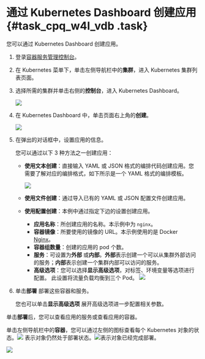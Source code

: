 # 通过 Kubernetes Dashboard 创建应用 {#task_cpq_w4l_vdb .task}

您可以通过 Kubernetes Dashboard 创建应用。

1.  登录[容器服务管理控制台](https://cs.console.aliyun.com)。 
2.  在 Kubernetes 菜单下，单击左侧导航栏中的**集群**，进入 Kubernetes 集群列表页面。 
3.  选择所需的集群并单击右侧的**控制台**，进入 Kubernetes Dashboard。 

    ![](http://static-aliyun-doc.oss-cn-hangzhou.aliyuncs.com/assets/img/6894/4370_zh-CN.png)

4.  在 Kubernetes Dashboard 中，单击页面右上角的**创建**。 

    ![](http://static-aliyun-doc.oss-cn-hangzhou.aliyuncs.com/assets/img/6894/4371_zh-CN.png)

5.  在弹出的对话框中，设置应用的信息。 

    您可以通过以下 3 种方法之一创建应用：

    -   **使用文本创建**：直接输入 YAML 或 JSON 格式的编排代码创建应用。您需要了解对应的编排格式，如下所示是一个 YAML 格式的编排模板。

        ![](http://static-aliyun-doc.oss-cn-hangzhou.aliyuncs.com/assets/img/6894/4372_zh-CN.png)

    -   **使用文件创建**：通过导入已有的 YAML 或 JSON 配置文件创建应用。
    -   **使用配置创建**：本例中通过指定下边的设置创建应用。

        -   **应用名称**：所创建应用的名称。本示例中为 `nginx`。
        -   **容器镜像**：所要使用的镜像的 URL。本示例使用的是 Docker [Nginx](https://hub.docker.com/_/nginx/)。
        -   **容器组数量**：创建的应用的 pod 个数。
        -   **服务**：可设置为**外部** 或**内部**。**外部**表示创建一个可以从集群外部访问的服务；**内部**表示创建一个集群内部可以访问的服务。
        -   **高级选项**：您可以选择**显示高级选项**，对标签、环境变量等选项进行配置。 此设置将流量负载均衡到三个 Pod。
        ![](http://static-aliyun-doc.oss-cn-hangzhou.aliyuncs.com/assets/img/6894/4373_zh-CN.png)

6.  单击**部署** 部署这些容器和服务。 

    您也可以单击**显示高级选项** 展开高级选项进一步配置相关参数。


单击**部署**后，您可以查看应用的服务或查看应用的容器。

单击左侧导航栏中的**容器**，您可以通过左侧的图标查看每个 Kubernetes 对象的状态。![](http://static-aliyun-doc.oss-cn-hangzhou.aliyuncs.com/assets/img/6894/6116_zh-CN.png) 表示对象仍然处于部署状态。![](http://static-aliyun-doc.oss-cn-hangzhou.aliyuncs.com/assets/img/6894/6118_zh-CN.png)表示对象已经完成部署。

![](http://static-aliyun-doc.oss-cn-hangzhou.aliyuncs.com/assets/img/6894/4374_zh-CN.png) 

